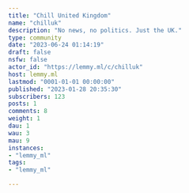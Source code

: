 ```yaml
---
title: "Chill United Kingdom" 
name: "chilluk"
description: "No news, no politics. Just the UK."
type: community
date: "2023-06-24 01:14:19"
draft: false
nsfw: false
actor_id: "https://lemmy.ml/c/chilluk"
host: lemmy.ml
lastmod: "0001-01-01 00:00:00"
published: "2023-01-28 20:35:30"
subscribers: 123
posts: 1
comments: 8
weight: 1
dau: 1
wau: 3
mau: 9
instances:
- "lemmy_ml"
tags: 
- "lemmy_ml"

---
```


